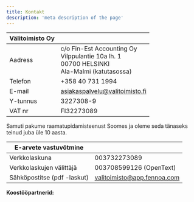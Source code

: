 ```yaml
---
title: Kontakt
description: 'meta description of the page'
---
```


| Välitoimisto Oy | |
| --- | --- |
| Aadress | c/o Fin-Est Accounting Oy<br>Vilppulantie 10a lh. 1<br>00700 HELSINKI<br>Ala-Malmi (katutasossa) |
| Telefon | +358 40 731 1994 |
| E-mail | asiakaspalvelu@valitoimisto.fi |
| Y-tunnus | 3227308-9 |
| VAT nr | FI32273089 |

Samuti pakume raamatupidamisteenust Soomes ja oleme seda tänaseks teinud juba üle 10 aasta.

| E-arvete vastuvõtmine | |
| --- | --- |
| Verkkolaskuna | 003732273089 |
| Verkkolaskujen välittäjä | 003708599126 (OpenText) |
| Sähköpostitse  (pdf -laskut) | valitoimisto@app.fennoa.com |


**Koostööpartnerid:**

